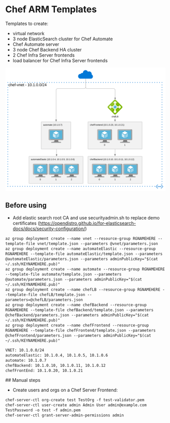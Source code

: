 # Chef ARM Templates

Templates to create:
* virtual network
* 3 node ElasticSearch cluster for Chef Automate
* Chef Automate server
* 3 node Chef Backend HA cluster
* 2 Chef Infra Server frontends
* load balancer for Chef Infra Server frontends

![Overview](/images/overview.svg)

## Before using

* Add elastic search root CA and use securityadmin.sh to replace demo certificates (https://opendistro.github.io/for-elasticsearch-docs/docs/security-configuration/)

```
az group deployment create --name vnet --resource-group RGNAMEHERE --template-file vnet/template.json --parameters @vnet/parameters.json
az group deployment create --name automateElastic --resource-group RGNAMEHERE --template-file automateElastic/template.json --parameters @automateElastic/parameters.json --parameters adminPublicKey="$(cat ~/.ssh/KEYNAMEHERE.pub)"
az group deployment create --name automate --resource-group RGNAMEHERE --template-file automate/template.json --parameters @automate/parameters.json --parameters adminPublicKey="$(cat ~/.ssh/KEYNAMEHERE.pub)"
az group deployment create --name chefLB --resource-group RGNAMEHERE --template-file chefLB/template.json --parameters=@chefLB/parameters.json
az group deployment create --name chefBackend --resource-group RGNAMEHERE --template-file chefBackend/template.json --parameters @chefBackend/parameters.json --parameters adminPublicKey="$(cat ~/.ssh/KEYNAMEHERE.pub)"
az group deployment create --name chefFrontend --resource-group RGNAMEHERE --template-file chefFrontend/template.json --parameters @chefFrontend/parameters.json --parameters adminPublicKey="$(cat ~/.ssh/KEYNAMEHERE.pub)"
```

```
VNET: 10.1.0.0/24
automateElastic: 10.1.0.4, 10.1.0.5, 10.1.0.6
automate: 10.1.0.7
chefBackend: 10.1.0.10, 10.1.0.11, 10.1.0.12
chefFrontEnd: 10.1.0.20, 10.1.0.21
```

## Manual steps

* Create users and orgs on a Chef Server Frontend:
```
chef-server-ctl org-create test TestOrg -f test-validator.pem
chef-server-ctl user-create admin Admin User admin@example.com TestPassword -o test -f admin.pem
chef-server-ctl grant-server-admin-permissions admin
```
